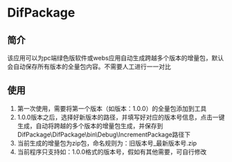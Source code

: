 # DifPackage
## 简介
该应用可以为pc端绿色版软件或webs应用自动生成跨越多个版本的增量包，默认会自动保存所有版本的全量包内容。不需要人工进行一一对比
## 使用
1. 第一次使用，需要将第一个版本（如版本：1.0.0）的全量包添加到工具
2. 1.0.0版本之后，选择好新版本的路径，并填写好对应的版本号信息，点击一键生成，自动将跨越的多个版本的增量包生成，并保存到DifPackage\DifPackage\bin\Debug\IncrementPackage路径下
3. 当前生成的增量包为zip包，命名规则为：旧版本号_最新版本号.zip
4. 当前程序只支持如：1.0.0格式的版本号，假如有其他需要，可自行修改
